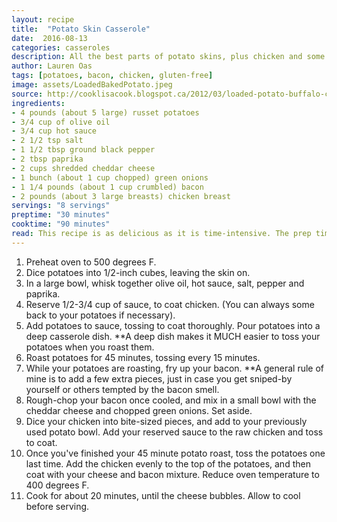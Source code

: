 ```yaml
---
layout: recipe
title:  "Potato Skin Casserole"
date:  2016-08-13
categories: casseroles
description: All the best parts of potato skins, plus chicken and some serious heat.
author: Lauren Oas
tags: [potatoes, bacon, chicken, gluten-free]
image: assets/LoadedBakedPotato.jpeg
source: http://cooklisacook.blogspot.ca/2012/03/loaded-potato-buffalo-chicken-casserole.html
ingredients:
- 4 pounds (about 5 large) russet potatoes
- 3/4 cup of olive oil
- 3/4 cup hot sauce
- 2 1/2 tsp salt
- 1 1/2 tbsp ground black pepper
- 2 tbsp paprika
- 2 cups shredded cheddar cheese
- 1 bunch (about 1 cup chopped) green onions
- 1 1/4 pounds (about 1 cup crumbled) bacon
- 2 pounds (about 3 large breasts) chicken breast
servings: "8 servings"
preptime: "30 minutes"
cooktime: "90 minutes"
read: This recipe is as delicious as it is time-intensive. The prep time can overlap some of the cook time, so it's not fully 2 hours that you'll need to make this, but it's not a quick weeknight meal. If you need to reduce the spice, increase your olive oil to hot sauce proportion (you really need to have enough wet ingredients, so don't just cut hot sauce). Serve it up with ranch dressing or sour cream, and you're all set! This casserole delivers truly magical leftovers too! **This recipe is marked gluten-free, but please be sure to check your ingredients that they are marked "gluten-free" before you serve to anybody with dietary restrictions.
---
```

1. Preheat oven to 500 degrees F.
2. Dice potatoes into 1/2-inch cubes, leaving the skin on.
3. In a large bowl, whisk together olive oil, hot sauce, salt, pepper and paprika.
4. Reserve 1/2-3/4 cup of sauce, to coat chicken. (You can always some back to your potatoes if necessary).
5. Add potatoes to sauce, tossing to coat thoroughly. Pour potatoes into a deep casserole dish. **A deep dish makes it MUCH easier to toss your potatoes when you roast them.
6. Roast potatoes for 45 minutes, tossing every 15 minutes.
7. While your potatoes are roasting, fry up your bacon. **A general rule of mine is to add a few extra pieces, just in case you get sniped-by yourself or others tempted by the bacon smell.
8. Rough-chop your bacon once cooled, and mix in a small bowl with the cheddar cheese and chopped green onions. Set aside.
9. Dice your chicken into bite-sized pieces, and add to your previously used potato bowl. Add your reserved sauce to the raw chicken and toss to coat.
10. Once you've finished your 45 minute potato roast, toss the potatoes one last time. Add the chicken evenly to the top of the potatoes, and then coat with your cheese and bacon mixture. Reduce oven temperature to 400 degrees F.
11. Cook for about 20 minutes, until the cheese bubbles. Allow to cool before serving.